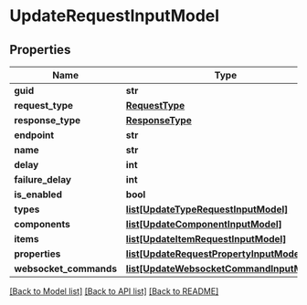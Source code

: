 # UpdateRequestInputModel

## Properties
Name | Type | Description | Notes
------------ | ------------- | ------------- | -------------
**guid** | **str** |  | [optional] 
**request_type** | [**RequestType**](RequestType.md) |  | [optional] 
**response_type** | [**ResponseType**](ResponseType.md) |  | [optional] 
**endpoint** | **str** |  | [optional] 
**name** | **str** |  | [optional] 
**delay** | **int** |  | [optional] 
**failure_delay** | **int** |  | [optional] 
**is_enabled** | **bool** |  | [optional] 
**types** | [**list[UpdateTypeRequestInputModel]**](UpdateTypeRequestInputModel.md) |  | [optional] 
**components** | [**list[UpdateComponentInputModel]**](UpdateComponentInputModel.md) |  | [optional] 
**items** | [**list[UpdateItemRequestInputModel]**](UpdateItemRequestInputModel.md) |  | [optional] 
**properties** | [**list[UpdateRequestPropertyInputModel]**](UpdateRequestPropertyInputModel.md) |  | [optional] 
**websocket_commands** | [**list[UpdateWebsocketCommandInputModel]**](UpdateWebsocketCommandInputModel.md) |  | [optional] 

[[Back to Model list]](../README.md#documentation-for-models) [[Back to API list]](../README.md#documentation-for-api-endpoints) [[Back to README]](../README.md)


